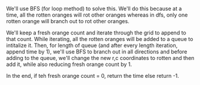 We'll use BFS (for loop method) to solve this. We'll do this because at a time, all the rotten oranges will rot other oranges whereas in dfs, only one rotten orange will branch out to rot other oranges.

We'll keep a fresh orange count and iterate through the grid to append to that count. While iterating, all the rotten oranges will be added to a queue to intitalize it. Then, for length of queue (and after every length iteration, append time by 1), we'll use BFS to branch out in all directions and before adding to the queue, we'll change the new r,c coordinates to rotten and then add it, while also reducing fresh orange count by 1.

In the end, if teh fresh orange count = 0, return the time else return -1.​
